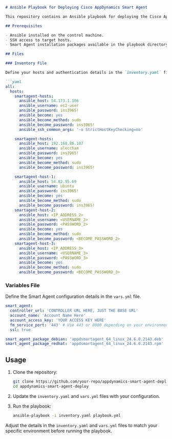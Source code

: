 ```markdown
# Ansible Playbook for Deploying Cisco AppDynamics Smart Agent

This repository contains an Ansible playbook for deploying the Cisco AppDynamics Smart Agent on multiple hosts. The playbook supports installation on both Debian and RedHat-based systems.

## Prerequisites

- Ansible installed on the control machine.
- SSH access to target hosts.
- Smart Agent installation packages available in the playbook directory.

## Files

### Inventory File

Define your hosts and authentication details in the `inventory.yaml` file.

```yaml
all:
  hosts:
    smartagent-hosts:
      ansible_host: 54.173.1.106
      ansible_username: ec2-user
      ansible_password: ins3965!
      ansible_become: yes
      ansible_become_method: sudo
      ansible_become_password: ins3965!
      ansible_ssh_common_args: '-o StrictHostKeyChecking=no'

    smartagent-hosts:
      ansible_host: 192.168.86.107
      ansible_username: aleccham
      ansible_password: ins3965!
      ansible_become: yes
      ansible_become_method: sudo
      ansible_become_password: ins3965!

    smartagent-host-1:
      ansible_host: 54.82.95.69
      ansible_username: ubuntu
      ansible_password: ins3965!
      ansible_become: yes
      ansible_become_method: sudo
      ansible_become_password: ins3965!
    smartagent-host-2:
      ansible_host: <IP_ADDRESS_2>
      ansible_username: <USERNAME_2>
      ansible_password: <PASSWORD_2>
      ansible_become: yes
      ansible_become_method: sudo
      ansible_become_password: <BECOME_PASSWORD_2>
    smartagent-host-3:
      ansible_host: <IP_ADDRESS_3>
      ansible_username: <USERNAME_3>
      ansible_password: <PASSWORD_3>
      ansible_become: yes
      ansible_become_method: sudo
      ansible_become_password: <BECOME_PASSWORD_3>
```

### Variables File

Define the Smart Agent configuration details in the `vars.yml` file.

```yaml
smart_agent:
  controller_url: 'CONTROLLER URL HERE, JUST THE BASE URL'
  account_name: 'Account Name Here'
  account_access_key: 'YOUR ACCESS KEY HERE'
  fm_service_port: '443' # Use 443 or 8080 depending on your environment.
  ssl: true

smart_agent_package_debian: 'appdsmartagent_64_linux_24.6.0.2143.deb'  # or the appropriate package name
smart_agent_package_redhat: 'appdsmartagent_64_linux_24.6.0.2143.rpm'  # or the appropriate package name
```

## Usage

1. Clone the repository:
    ```sh
    git clone https://github.com/your-repo/appdynamics-smart-agent-deploy.git
    cd appdynamics-smart-agent-deploy
    ```

2. Update the `inventory.yaml` and `vars.yml` files with your configuration.

3. Run the playbook:
    ```sh
    ansible-playbook -i inventory.yaml playbook.yml
    ```


Adjust the details in the `inventory.yaml` and `vars.yml` files to match your specific environment before running the playbook.
